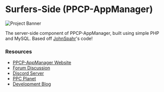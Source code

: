 # Surfers-Side (PPCP-AppManager) 
![Project Banner](https://i.imgur.com/jgTiswg.png)

The server-side component of PPCP-AppManager, built using simple PHP and MySQL.
Based off [JohnSpahr](https://github.com/JohnSpahr)'s code! 

### Resources
- [PPCP-AppManager Website](http://appmanager.ppcplanet.org/)
- [Forum Discussion](https://ppcplanet.org/forums/discussion/12/dev-project-modern-ppc-app-market)
- [Discord Server](https://discord.gg/tHbx4qc)
- [PPC Planet](https://ppcplanet.org/)
- [Development Blog](https://ppcpappmanagedevblog.blogspot.com/)
